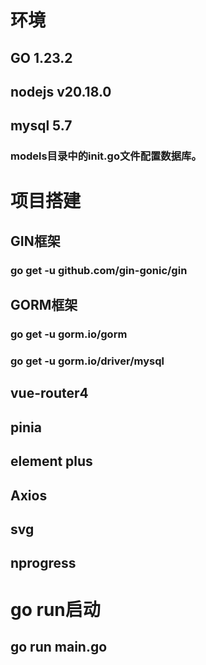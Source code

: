 # 环境

## GO 1.23.2

## nodejs v20.18.0

## mysql 5.7

### models目录中的init.go文件配置数据库。

# 项目搭建

## GIN框架

### go get -u github.com/gin-gonic/gin

## GORM框架

### go get -u gorm.io/gorm

### go get -u gorm.io/driver/mysql

## vue-router4

## pinia

## element plus

## Axios

## svg

## nprogress

# go run启动



## go run main.go
